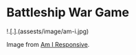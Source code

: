 # Battleship War Game

!.[.].(assests/image/am-i.jpg)

Image from [Am I Responsive](http://ami.responsivedesign.is/).